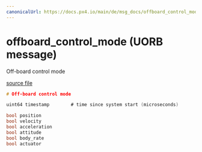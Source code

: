 ```yaml
---
canonicalUrl: https://docs.px4.io/main/de/msg_docs/offboard_control_mode
---
```


# offboard_control_mode (UORB message)

Off-board control mode

[source file](https://github.com/PX4/PX4-Autopilot/blob/release/1.13/msg/offboard_control_mode.msg)

```c
# Off-board control mode

uint64 timestamp        # time since system start (microseconds)

bool position
bool velocity
bool acceleration
bool attitude
bool body_rate
bool actuator

```
